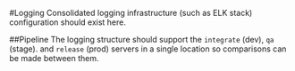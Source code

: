 #Logging
Consolidated logging infrastructure (such as ELK stack) configuration should exist here.

##Pipeline
The logging structure should support the `integrate` (dev), `qa` (stage). and `release` (prod) servers in a single location so comparisons can be made between them.
